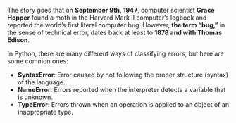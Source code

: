 The story goes that on **September 9th, 1947**, computer scientist **Grace Hopper** found a moth in the Harvard Mark II computer’s logbook and reported the world’s first literal computer bug. 
However, **the term “bug,”** in the sense of technical error, dates back at least to **1878 and with Thomas Edison**.  

In Python, there are many different ways of classifying errors, but here are some common ones:  
* **SyntaxError**: Error caused by not following the proper structure (syntax) of the language.  
* **NameError**: Errors reported when the interpreter detects a variable that is unknown.  
* **TypeError**: Errors thrown when an operation is applied to an object of an inappropriate type.
